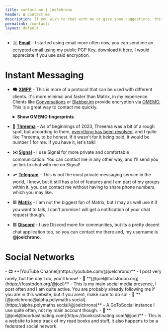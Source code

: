 ```yaml
---
title: contact me | joelchrono
header: ☎️ Contact me
description: If you wish to chat with me or give some suggestions, this is the place for that. Follow any link below to find the places where I usually hang out.
permalink: /contact/
layout: default
---
```



- ✉️ **[Email](mailto:joel.chrono@disroot.org)** - I started using email more often now, you can send me an ecrypted email using my public PGP Key, download it [here](https://keyoxide.org/2281776180B00C8FBA30BEA4E23D9C7FA57497A6), I would appreciate if you use said encryption.

# Instant Messaging

<article markdown="1">

- 🗨️ **[XMPP](xmpp:chrono76@chat.sum7.eu)** - This is more of a protocol that can be used with different clients. It's more minimal and faster than Matrix, in my experience. Clients like [Conversations](https://conversations.im/) or [Blabber.im](https://blabber.im/) provide encryption via [OMEMO](https://conversations.im/omemo/), This is a great way to contact me quickly.
    <details>
    <summary><b>Show OMEMO fingerprints</b></summary>
    <b>Mobile</b>
    <pre>
    27dcd308 ba884796 9f12364a 42a20515
    78e570d7 52e6b532 491b1759 258a5023
    </pre>
    <b>Desktop</b>
    <pre>
    db4b799d 5981d799 e21022531 47903f7
    b065a3e7 1f4c7765 0049a88eb 9af425e
    </pre>
    </details>
- 💬 **[Threema](https://threema.id/WKM6NCSE)** - As of beginnings of 2023, Threema was a bit of a rough spot, but according to them, [everything has been resolved](https://threema.ch/en/blog/posts/news-alleged-weaknesses-statement), and I quite like Threema, to be honest. If it wasn't for it being paid, it would be number 1 for me. If you have it, let's talk!
- **✉️ [Signal](https://signal.org/es/download/)** - I use Signal for more private and comfortable communication. You can contact me in any other way, and I'll send you an link to chat with me on Signal!

- 🛩 **[Telegram](https://t.me/joelchrono12)** - This is not the most private messaging service in the world, I know, but it still has a lot of features and I am part of my groups within it, you can contact me without having to share phone numbers, which you may like.
- 🟩 **[Matrix](https://matrix.to/#/@joelchrono12:matrix.org)** - I am not the biggest fan of Matrix, but I may as well use it if you want to talk, I can't promise I will get a notification of your chat request though.
- 🟩 **[Discord](https://discord.com)** - I use Discord more for communities, but its a pretty decent chat application too, so you can contact me there and, my username is **@joelchrono**.
<!--- **🕹 [Itch.io](https://joelchrono12.itch.io/)** - This is my itch page. Itch.io its a website used to host games and game jams. You can access all of my games, which are not masterpieces, but still a bit of fun. Follow me there if you are interested in following updates and releases of my game projects.-->
<!--- **💻 [GitHub](https://github.com/joelchrono12)** - Here you can check out some of my projects, there are not a lot, but I still would love to try stuff out and contribute however I can. I have done a lot of icons for the Arcticons icon pack.-->

</article>

# Social Networks

<article markdown="1">
- 📺 **[YouTube Channel](https://youtube.com/@joelchrono)** - I post very rarely, but the day I do, you'll know!
- 🐘 **[@joel@fosstodon.org](https://fosstodon.org/@joel)** - This is my main social media presence, I post often and I am quite active. You are probably already following me if you are in this website, but if you arent, make sure to do so!
- 🦉 **[@joelchrono@alpha.polymaths.social](https://alpha.polymaths.social/@joelchrono)** - A GoToSocial instance I use quite often, not my main account though.
- 📖 **[@joel@boorkastinating.com](https://bookrastinating.com/@joel)** - This is a website to keep track of my read books and stuff, it also happens to be a federated social network.
<!--- 🐘 **[@joel@misskey.ai](https://misskey.ai/@joel)** - I love misskey, I don't use this account much, so treat is as a backup, I'll use it sometimes if I feel like it.-->
<!--- 🐘 **[@joelchrono12@linuxrocks.online](https://linuxrocks.online/@joelchrono12)** - Mastodon account, backup whenever Fosstodon fails from time to time.-->
</article>
